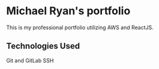 # Michael Ryan's portfolio

This is my professional portfolio utilizing AWS and ReactJS.

## Technologies Used

Git and GitLab
SSH
